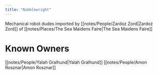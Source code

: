```yaml
---
title: "Nimblewright"
---
```

Mechanical robot dudes imported by [[notes/People/Zardoz Zord|Zardoz Zord]] of [[notes/Places/The Sea Maidens Faire|The Sea Maidens Faire]]

# Known Owners
[[notes/People/Yalah Gralhund|Yalah Gralhund]]
[[notes/People/Amon Rosznar|Amon Rosznar]]

